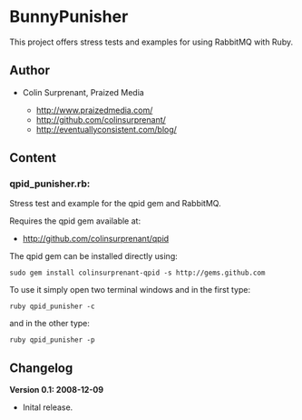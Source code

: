 # BunnyPunisher

This project offers stress tests and examples for using RabbitMQ with Ruby.

## Author

* Colin Surprenant, Praized Media

    * http://www.praizedmedia.com/  
    * http://github.com/colinsurprenant/ 
    * http://eventuallyconsistent.com/blog/
        

## Content

### qpid_punisher.rb:

Stress test and example for the qpid gem and RabbitMQ. 
  
Requires the qpid gem available at:

* <http://github.com/colinsurprenant/qpid>
 
The qpid gem can be installed directly using:

    sudo gem install colinsurprenant-qpid -s http://gems.github.com
  
To use it simply open two terminal windows and in the first type:

    ruby qpid_punisher -c 

and in the other type:

    ruby qpid_punisher -p

    
## Changelog

**Version 0.1: 2008-12-09**

* Inital release.